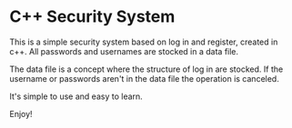 # C++ Security System

This is a simple security system based on log in and register, created in c++.
All passwords and usernames are stocked in a data file.

The data file is a concept where the structure of log in are stocked.
If the username or passwords aren't in the data file the operation is canceled.

It's simple to use and easy to learn.

Enjoy!

